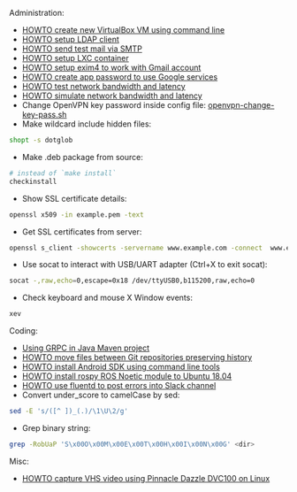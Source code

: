 Administration:
- [HOWTO create new VirtualBox VM using command line](./administration/howto-create-vbox-vm.md)
- [HOWTO setup LDAP client](./administration/howto-setup-ldap-client.md)
- [HOWTO send test mail via SMTP](./administration/howto-send-mail-via-smtp.md)
- [HOWTO setup LXC container](./administration/howto-create-lxc-container.md)
- [HOWTO setup exim4 to work with Gmail
  account](https://wiki.debian.org/Exim4Gmail)
- [HOWTO create app password to use Google
  services](https://support.google.com/accounts/answer/185833)
- [HOWTO test network bandwidth and latency](./administration/howto-test-network-bandwidth-and-latency.md)
- [HOWTO simulate network bandwidth and latency](./administration/howto-simulate-network-bandwidth-and-latency.md)
- Change OpenVPN key password inside config file:
  [openvpn-change-key-pass.sh](./administration/openvpn-change-key-pass.sh)
- Make wildcard include hidden files:
```sh
shopt -s dotglob
```
- Make .deb package from source:
```sh
# instead of `make install`
checkinstall
```
- Show SSL certificate details:
```sh
openssl x509 -in example.pem -text
```
- Get SSL certificates from server:
```sh
openssl s_client -showcerts -servername www.example.com -connect  www.example.com:443 </dev/null
```
- Use socat to interact with USB/UART adapter (Ctrl+X to exit socat):
```sh
socat -,raw,echo=0,escape=0x18 /dev/ttyUSB0,b115200,raw,echo=0
```
- Check keyboard and mouse X Window events:
```sh
xev
```

Coding:
- [Using GRPC in Java Maven project](./coding/using-grpc-in-java-maven-project.md)
- [HOWTO move files between Git repositories preserving history](./coding/move-files-between-git-repos-preserving-history.md)
- [HOWTO install Android SDK using command line tools](./coding/install-android-using-command-line.md)
- [HOWTO install rospy ROS Noetic module to Ubuntu 18.04](./coding/install-rospy-noetic-ubuntu-1804.md)
- [HOWTO use fluentd to post errors into Slack channel](./coding/use-fluentd-to-post-errors-to-slack.md)
- Convert under_score to camelCase by sed:
```sh
sed -E 's/([^ ])_(.)/\1\U\2/g'
```
- Grep binary string:
```sh
grep -RobUaP 'S\x00O\x00M\x00E\x00T\x00H\x00I\x00N\x00G' <dir>
```

Misc:
- [HOWTO capture VHS video using Pinnacle Dazzle DVC100 on Linux](./misc/howto-capture-vhs.md)
